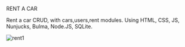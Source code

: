 RENT A CAR

Rent a car CRUD, with cars,users,rent modules. Using HTML, CSS, JS, Nunjucks, Bulma, Node.JS, SQLite.



![rent1](https://user-images.githubusercontent.com/106626992/221711974-d43f7b36-b40f-4740-98ba-43a75bda769a.png)
